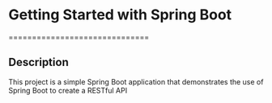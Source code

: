 # Getting Started with Spring Boot
==============================

## Description
This project is a simple Spring Boot application that demonstrates the use of Spring Boot to create a RESTful API